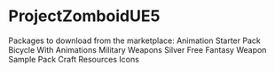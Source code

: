 # ProjectZomboidUE5

Packages to download from the marketplace:
Animation Starter Pack
Bicycle With Animations
Military Weapons Silver
Free Fantasy Weapon Sample Pack
Craft Resources Icons
